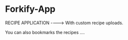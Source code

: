 # Forkify-App

RECIPE APPLICATION ----> With custom recipe uploads.

You can also bookmarks the recipes ....
